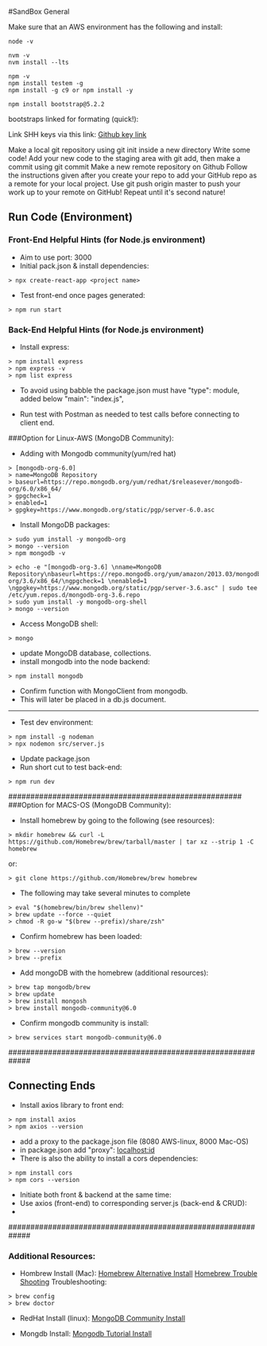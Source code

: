 #SandBox General

Make sure that an AWS environment has the following and install:

```
node -v

nvm -v
nvm install --lts

npm -v
npm install testem -g
npm install -g c9 or npm install -y

npm install bootstrap@5.2.2
```

bootstraps linked for formating (quick!):
<link rel="stylesheet" href="https://cdn.jsdelivr.net/npm/bootstrap@5.2.0/dist/css/bootstrap.min.css" integrity="sha384-gH2yIJqKdNHPEq0n4Mqa/HGKIhSkIHeL5AyhkYV8i59U5AR6csBvApHHNl/vI1Bx" crossorigin="anonymous">

Link SHH keys via this link:
[Github key link](https://gist.github.com/mgordanier/9ef5a570f0710cf53261c73dbca50882)

Make a local git repository using git init inside a new directory
Write some code!
Add your new code to the staging area with git add, then make a commit using git commit
Make a new remote repository on Github
Follow the instructions given after you create your repo to add your GitHub repo as a remote for your local project.
Use git push origin master to push your work up to your remote on GitHub!
Repeat until it's second nature!



## Run Code (Environment)
### Front-End Helpful Hints (for Node.js environment)

- Aim to use port: 3000
- Initial pack.json & install dependencies:
```
> npx create-react-app <project name>
```
- Test front-end once pages generated:
```
> npm run start
```


### Back-End Helpful Hints (for Node.js environment)

- Install express:
```
> npm install express
> npm express -v
> npm list express
```
- To avoid using babble the package.json must have "type": module, added below "main": "index.js",

- Run test with Postman as needed to test calls before connecting to client end.

###Option for Linux-AWS (MongoDB Community):
- Adding with Mongodb community(yum/red hat)
```
> [mongodb-org-6.0]
> name=MongoDB Repository
> baseurl=https://repo.mongodb.org/yum/redhat/$releasever/mongodb-org/6.0/x86_64/
> gpgcheck=1
> enabled=1
> gpgkey=https://www.mongodb.org/static/pgp/server-6.0.asc
```
- Install MongoDB packages:
```
> sudo yum install -y mongodb-org
> mongo --version
> npm mongodb -v
```

```
> echo -e "[mongodb-org-3.6] \nname=MongoDB Repository\nbaseurl=https://repo.mongodb.org/yum/amazon/2013.03/mongodb-org/3.6/x86_64/\ngpgcheck=1 \nenabled=1 \ngpgkey=https://www.mongodb.org/static/pgp/server-3.6.asc" | sudo tee /etc/yum.repos.d/mongodb-org-3.6.repo
> sudo yum install -y mongodb-org-shell
> mongo --version
```

- Access MongoDB shell:
```
> mongo
```
- update MongoDB database, collections.
- install mongodb into the node backend:
```
> npm install mongodb
```
- Confirm function with MongoClient from mongodb.
- This will later be placed in a db.js document. 

--------------------------------------------------

- Test dev environment:
```
> npm install -g nodeman
> npx nodemon src/server.js
```
- Update package.json
- Run short cut to test back-end:
```
> npm run dev
```


#####################################################
###Option for MACS-OS (MongoDB Community):
- Install homebrew by going to the following (see resources):
 ```
> mkdir homebrew && curl -L https://github.com/Homebrew/brew/tarball/master | tar xz --strip 1 -C homebrew
```
or:
 ```
> git clone https://github.com/Homebrew/brew homebrew
```
- The following may take several minutes to complete

 ```
> eval "$(homebrew/bin/brew shellenv)"
> brew update --force --quiet
> chmod -R go-w "$(brew --prefix)/share/zsh"
```
- Confirm homebrew has been loaded:
```
> brew --version
> brew --prefix 
```
- Add mongoDB with the homebrew (additional resources):
```
> brew tap mongodb/brew
> brew update
> brew install mongosh
> brew install mongodb-community@6.0
```

- Confirm mongodb community is install: 
```
> brew services start mongodb-community@6.0
```


#############################################################
## Connecting Ends
- Install axios library to front end:
 ```
> npm install axios
> npm axios --version
```
- add a proxy to the package.json file (8080 AWS-linux, 8000 Mac-OS)
- in package.json add "proxy": <localhost:id>
- There is also the ability to install a cors dependencies:
 ```
> npm install cors
> npm cors --version
```
- Initiate both front & backend at the same time:
- Use axios (front-end) to corresponding server.js (back-end & CRUD):
- 

#############################################################
### Additional Resources:
- Hombrew Install (Mac):
[Homebrew Alternative Install](https://docs.brew.sh/Installation#alternative-installs)
[Homebrew Trouble Shooting](https://docs.brew.sh/Troubleshooting)
Troubleshooting:
```
> brew config
> brew doctor
```

- RedHat Install (linux):
[MongoDB Community Install](https://www.mongodb.com/docs/manual/tutorial/install-mongodb-on-red-hat/)

- Mongdb Install:
[Mongodb Tutorial Install](https://www.mongodb.com/docs/manual/tutorial/install-mongodb-on-os-x/)

